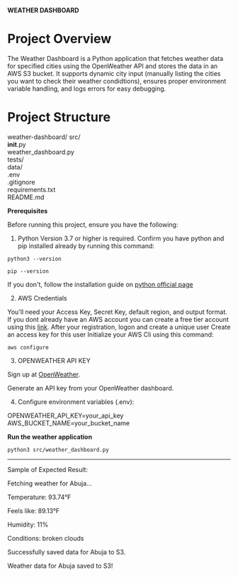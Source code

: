 **WEATHER DASHBOARD**
# Project Overview

The Weather Dashboard is a Python application that fetches weather data for specified cities using the OpenWeather API and stores the data in an AWS S3 bucket. It supports dynamic city input (manually listing the cities you want to check their weather condidtions), ensures proper environment variable handling, and logs errors for easy debugging.

# Project Structure

weather-dashboard/
  src/  
        __init__.py                     
        weather_dashboard.py           
  tests/                                
  data/                                 
    .env                                  
    .gitignore                            
    requirements.txt                      
    README.md                                                       


**Prerequisites**

Before running this project, ensure you have the following:

1. Python
Version 3.7 or higher is required.
Confirm you have python and pip installed already by running this command:

`python3 --version`

`pip --version`

If you don't, follow the installation guide on [python official page](https://www.python.org/downloads/) 

2. AWS Credentials
   
You'll need your Access Key, Secret Key, default region, and output format.
If you dont already have an AWS account you can create a free tier account using this [link](https://signin.aws.amazon.com/signup?request_type=register).
After your registration, logon and create a unique user
Create an access key for this user
Initialize your AWS Cli using this command: 

`aws configure`

3. OPENWEATHER API KEY
   
Sign up at [OpenWeather](https://openweathermap.org/).

Generate an API key from your OpenWeather dashboard.

4. Configure environment variables (.env):
   
OPENWEATHER_API_KEY=your_api_key
AWS_BUCKET_NAME=your_bucket_name

**Run the weather application**

`python3 src/weather_dashboard.py`


*******

Sample of Expected Result:

Fetching weather for Abuja...

Temperature: 93.74°F

Feels like: 89.13°F

Humidity: 11%

Conditions: broken clouds

Successfully saved data for Abuja to S3.

Weather data for Abuja saved to S3!


